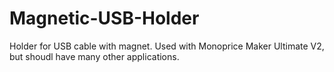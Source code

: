# Magnetic-USB-Holder
Holder for USB cable with magnet. Used with Monoprice Maker Ultimate V2, but shoudl have many other applications.
